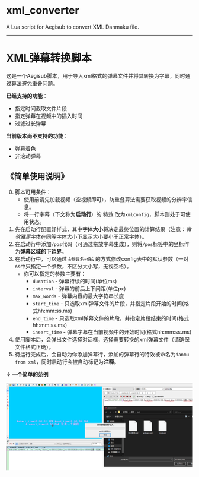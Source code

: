 # xml_converter
A Lua script for Aegisub to convert XML Danmaku file. 

---

# XML弹幕转换脚本
这是一个Aegisub脚本，用于导入xml格式的弹幕文件并将其转换为字幕，同时通过算法避免重叠问题。

**已经支持的功能**：
- 指定时间截取文件片段
- 指定弹幕在视频中的插入时间
- 过滤过长弹幕

**当前版本尚不支持的功能**：
- 弹幕着色
- 非滚动弹幕

## 《简单使用说明》

0. 脚本可用条件：
    - 使用前请先加载视频（空视频即可），防重叠算法需要获取视频的分辨率信息。
    - 将一行字幕（下文称为**启动行**）的 特效 改为`xmlconfig`，脚本则处于可使用状态。
1. 先在启动行配置好样式，其中**字体大小**将决定最终位置的计算结果（注意：*微软雅黑*字体在同等字体大小下显示大小要小于正常字体）。
2. 在启动行中添加`/pos`代码（可通过拖放字幕生成），则将`/pos`标签中的坐标作为**弹幕区域的下边界**。
3. 在启动行中，可以通过 `&参数名=值&` 的方式修改config表中的默认参数（一对`&&`中**只**指定一个参数，不区分大小写，无视空格）。
    - 你可以指定的参数主要有：
        - `duration` - 弹幕持续的时间(单位ms)
        - `interval` - 弹幕的前后上下间距(单位px)
        - `max_words` - 弹幕内容的最大字符串长度
        - `start_time` - 只选取xml弹幕文件的片段，并指定片段开始的时间(格式hh:mm:ss.ms)
        - `end_time` - 只选取xml弹幕文件的片段，并指定片段结束的时间(格式hh:mm:ss.ms)
        - `insert_time` - 弹幕字幕在当前视频中的开始时间(格式hh:mm:ss.ms)
5. 使用脚本后，会弹出文件选择对话框，选择需要转换的xml弹幕文件（请确保文件格式正确）。
6. 待运行完成后，会自动为你添加弹幕行，添加的弹幕行的特效被命名为`danmu from xml`，同时启动行会被自动标记为**注释**。

↓ **一个简单的范例**

![范例](https://github.com/muhz9786/xml_converter/blob/main/Example.png)
